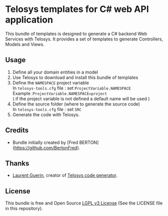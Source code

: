# Telosys templates for C# web API application
This bundle of templates is designed to generate a C# backend Web Services with Telosys.
It provides a set of templates to generate Controllers, Models and Views.

## Usage
1. Define all your domain entities in a model
2. Use Telosys to download and install this bundle of templates
3. Define the `NAMESPACE` project variable  
In `telosys-tools.cfg` file : set `ProjectVariable.NAMESPACE`  
Example :`ProjectVariable.NAMESPACE=project`  
( if the project variable is not defined a default name will be used )
4. Define the source folder (where to generate the source code)  
In `telosys-tools.cfg` file : set `SRC`  
5. Generate the code with Telosys.  


## Credits
- Bundle initially created by [Fred BERTON] (https://github.com/BertonFred).

## Thanks
- [Laurent Guerin](https://github.com/l-gu), creator of [Telosys code generator](http://www.telosys.org/).

## License
This bundle is free and Open Source
[LGPL v3 License](https://www.gnu.org/licenses/lgpl-3.0.en.html) (See the LICENSE file in this repository).

